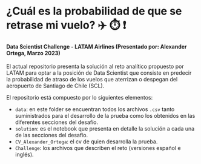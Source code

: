 # ¿Cuál es la probabilidad de que se retrase mi vuelo? :airplane: :stopwatch: :heavy_exclamation_mark: 
#### Data Scientist Challenge - LATAM Airlines (Presentado por: Alexander Ortega, Marzo 2023)

El actual repositorio presenta la solución al reto analítico propuesto por LATAM para optar a la posición de Data Scientist que consiste en predecir la probabilidad de atraso de los vuelos que aterrizan o despegan del aeropuerto de Santiago de Chile (SCL).

El repositorio está compuesto por lo siguientes elementos:
- `data`: en este folder se encuentran todos los archivos `.csv` tanto suministrados para el desarrollo de la prueba como los obtenidos en las diferentes secciones del desafío.
- `solution`: es el notebook que presenta en detalle la solución a cada una de las secciones del desafío.
- `CV_Alexander_Ortega`: el cv de quien desarrolla la prueba.
- `Challenge`: los archivos que describen el reto (versiones español e inglés).


